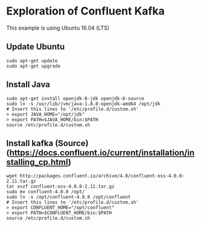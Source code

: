 # Exploration of Confluent Kafka

This example is using Ubuntu 16.04 (LTS)

## Update Ubuntu
```
sudo apt-get update
sudo apt-get upgrade
```

## Install Java
```
sudo apt-get install openjdk-8-jdk openjdk-8-source
sudo ln -s /usr/lib/jvm/java-1.8.0-openjdk-amd64 /opt/jdk
# Insert this lines to '/etc/profile.d/custom.sh'
> export JAVA_HOME="/opt/jdk"
> export PATH=$JAVA_HOME/bin:$PATH
source /etc/profile.d/custom.sh
```

## Install kafka (Source) (https://docs.confluent.io/current/installation/installing_cp.html)
```
wget http://packages.confluent.io/archive/4.0/confluent-oss-4.0.0-2.11.tar.gz
tar xvzf confluent-oss-4.0.0-2.11.tar.gz
sudo mv confluent-4.0.0 /opt/
sudo ln -s /opt/confluent-4.0.0 /opt/confluent
# Insert this lines to '/etc/profile.d/custom.sh'
> export CONFLUENT_HOME="/opt/confluent"
> export PATH=$CONFLUENT_HOME/bin:$PATH
source /etc/profile.d/custom.sh
```

